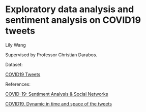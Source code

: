 # Exploratory data analysis and sentiment analysis on COVID19 tweets

Lily Wang

Supervised by Professor Christian Darabos.

Dataset:

[COVID19 Tweets](https://www.kaggle.com/datasets/gpreda/covid19-tweets)

References:

[COVID-19: Sentiment Analysis & Social Networks](https://www.kaggle.com/code/andradaolteanu/covid-19-sentiment-analysis-social-networks)

[COVID19. Dynamic in time and space of the tweets](https://www.kaggle.com/code/isaienkov/covid19-dynamic-in-time-and-space-of-the-tweets/)
